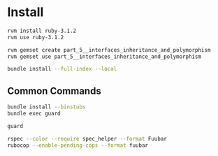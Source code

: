 # Install

```bash
rvm install ruby-3.1.2
rvm use ruby-3.1.2

rvm gemset create part_5__interfaces_inheritance_and_polymorphism
rvm gemset use part_5__interfaces_inheritance_and_polymorphism

bundle install --full-index --local
```

## Common Commands

```bash
bundle install --binstubs
bundle exec guard
```

```bash
guard

rspec --color --require spec_helper --format Fuubar
rubocop --enable-pending-cops --format fuubar
```